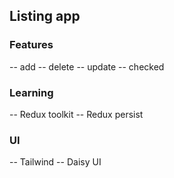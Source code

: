 ## Listing app

### Features

-- add
-- delete
-- update
-- checked

### Learning

-- Redux toolkit
-- Redux persist

### UI

-- Tailwind
-- Daisy UI
